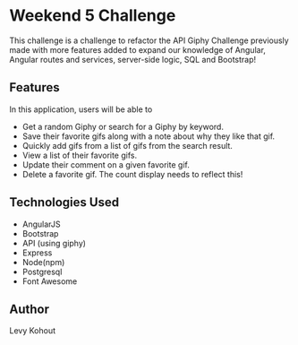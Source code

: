 # Weekend 5 Challenge

This challenge is a challenge to refactor the API Giphy Challenge previously made with more features added to expand our knowledge of Angular, Angular routes and services, server-side logic, SQL and Bootstrap!

## Features

In this application, users will be able to

- Get a random Giphy or search for a Giphy by keyword.
- Save their favorite gifs along with a note about why they like that gif.
- Quickly add gifs from a list of gifs from the search result.
- View a list of their favorite gifs.
- Update their comment on a given favorite gif.
- Delete a favorite gif. The count display needs to reflect this!

## Technologies Used

- AngularJS
- Bootstrap
- API (using giphy)
- Express
- Node(npm)
- Postgresql
- Font Awesome 

## Author

Levy Kohout
